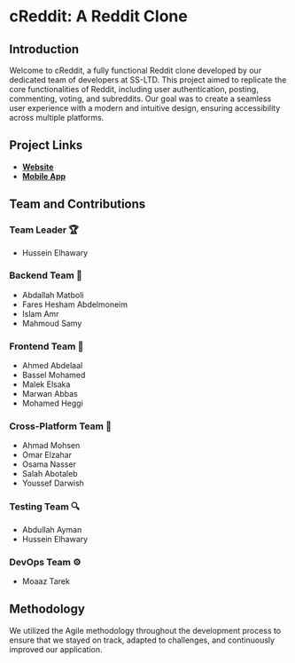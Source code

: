 # cReddit: A Reddit Clone

## Introduction

Welcome to cReddit, a fully functional Reddit clone developed by our dedicated team of developers at SS-LTD. This project aimed to replicate the core functionalities of Reddit, including user authentication, posting, commenting, voting, and subreddits. Our goal was to create a seamless user experience with a modern and intuitive design, ensuring accessibility across multiple platforms.

## Project Links

- [**Website**](https://creddit.tech/)
- [**Mobile App**](https://github.com/SS-Ltd/cReddit-CrossPlatform/releases/tag/V3.0.1)

## Team and Contributions

### Team Leader  🏆
- Hussein Elhawary

### Backend Team 🔧
- Abdallah Matboli
- Fares Hesham Abdelmoneim
- Islam Amr
- Mahmoud Samy

### Frontend Team 🎨
- Ahmed Abdelaal
- Bassel Mohamed
- Malek Elsaka
- Marwan Abbas
- Mohamed Heggi

### Cross-Platform Team 📱
- Ahmad Mohsen
- Omar Elzahar
- Osama Nasser
- Salah Abotaleb
- Youssef Darwish

### Testing Team 🔍
- Abdullah Ayman
- Hussein Elhawary

### DevOps Team ⚙️
- Moaaz Tarek

## Methodology

We utilized the Agile methodology throughout the development process to ensure that we stayed on track, adapted to challenges, and continuously improved our application.
